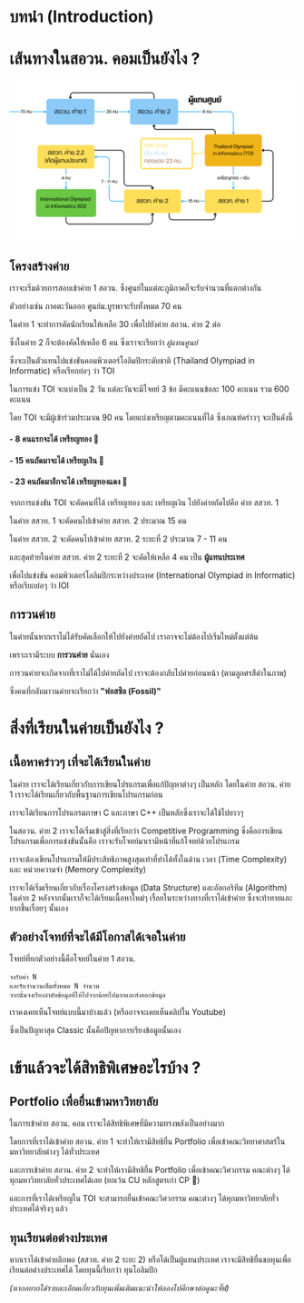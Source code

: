 # บทนำ (Introduction)
# เส้นทางในสอวน. คอมเป็นยังไง ?
<img alt="structure" src="asset\structure.png">

## โครงสร้างค่าย

เราจะเริ่มด้วยการสอบเข้าค่าย 1 สอวน. ซึ่งศูนย์ในแต่ละภูมิภาคก็จะรับจำนวนที่แตกต่างกัน

ตัวอย่างเช่น ภาคตะวันออก ศูนย์ม.บูรพาจะรับทั้งหมด 70 คน

ในค่าย 1 จะทำการคัดนักเรียนให้เหลือ 30 เพื่อไปยังค่าย สอวน. ค่าย 2 ต่อ

ซึ่งในค่าย 2 ก็จะต้องคัดให้เหลือ 6 คน ซึ่งเราจะเรียกว่า *ผู้แทนศูนย์* 

ซึ่งจะเป็นตัวแทนไปแข่งขันคอมพิวเตอร์โอลิมปิกระดับชาติ (Thailand Olympiad in Informatic) หรือเรียกย่อๆ ว่า TOI

ในการแข่ง TOI จะแบ่งเป็น 2 วัน แต่ละวันจะมีโจทย์ 3 ข้อ มีคะแนนข้อละ 100 คะแนน รวม 600 คะแนน

โดย TOI จะมีผู้เข้าร่วมประมาณ 90 คน โดยแบ่งเหรียญตามคะแนนที่ได้ ซึ่งเกณฑ์คร่าวๆ จะเป็นดังนี้

#### - 8 คนแรกจะได้ **เหรียญทอง** 🥇
#### - 15 คนถัดมาจะได้ **เหรียญเงิน** 🥈
#### - 23 คนถัดมาอีกจะได้ **เหรียญทองแดง** 🥉

จากการแข่งขัน TOI จะคัดคนที่ได้ เหรียญทอง และ เหรียญเงิน ไปยังค่ายถัดไปคือ ค่าย สสวท. 1

ในค่าย สสวท. 1 จะคัดคนไปเข้าค่าย สสวท. 2 ประมาณ 15 คน

ในค่าย สสวท. 2 จะคัดคนไปเข้าค่าย สสวท. 2 ระยะที่ 2 ประมาณ 7 - 11 คน

และสุดท้ายในค่าย สสวท. ค่าย 2 ระยะที่ 2 จะคัดให้เหลือ 4 คน เป็น **ผู้แทนประเทศ**

เพื่อไปแข่งขัน คอมพิวเตอร์โอลิมปิกระหว่างประเทศ (International Olympiad in Informatic) หรือเรียกย่อๆ ว่า IOI

## การวนค่าย

ในค่ายนั้นหากเราไม่ได้รับคัดเลือกให้ไปยังค่ายถัดไป เราอาจจะไม่ต้องไปเริ่มใหม่ตั้งแต่ต้น 

เพราะเรามีระบบ **การวนค่าย** นั่นเอง

การวนค่ายจะเกิดจากที่เราไม่ได้ไปค่ายถัดไป เราจะต้องกลับไปค่ายก่อนหน้า (ตามลูกศรสีดำในภาพ)

ซึ่งคนที่กลับมาวนค่ายจะเรียกว่า **"ฟอสซิล (Fossil)"** 

# สิ่งที่เรียนในค่ายเป็นยังไง ?

## เนื้อหาคร่าวๆ เที่จะได้เรียนในค่าย

ในค่าย เราจะได้เรียนเกี่ยวกับการเขียนโปรแกรมเพื่อแก้ปัญหาต่างๆ เป็นหลัก โดยในค่าย สอวน. ค่าย 1 เราจะได้เรียนเกี่ยวกับพื้นฐานการเขียนโปรแกรมก่อน

เราจะได้เรียนการโปรแกรมภาษา C และภาษา C++ เป็นหลักซึ่งเราจะได้ใช้ไปยาวๆ

ในสอวน. ค่าย 2 เราจะได้เริ่มเข้าสู่สิ่งที่เรียกว่า Competitive Programming ซึ่งคือการเขียนโปรแกรมเพื่อการแข่งขันนั้นคือ เราจะรับโจทย์มาเรามีหน้าที่แก้โจทย์ด้วยโปรแกรม

เราจะต้องเขียนโปรแกรมให้มีประสิทธิภาพสูงสุดเท่าที่ทำได้ทั้งในด้าน เวลา (Time Complexity) และ หน่วยความจำ (Memory Complexity)

เราจะได้เริ่มเรียนเกี่ยวกับเรื่องโครงสร้างข้อมูล (Data Structure) และอัลกอริทึม (Algorithm) ในค่าย 2 หลังจากนั้นเราก็จะได้เรียนเนื้อหาใหม่ๆ เรื่อยในระหว่างทางที่เราได้เข้าค่าย ซึ่งจะท้าทายและยากขึ้นเรื่อยๆ นั้นเอง

## ตัวอย่างโจทย์ที่จะได้มีโอกาสได้เจอในค่าย

โจทย์ที่ยกตัวอย่างนี้คือโจทย์ในค่าย 1 สอวน.

```
จงรับค่า N 
และรับจำนวนเต็มทั้งหมด N จำนวน
จากนั้นจงเรียงลำดับข้อมูลที่ให้ไปจากน้อยไปมากและส่งออกข้อมูล
```

เราคงเคยเห็นโจทย์แบบนี้มาบ้างแล้ว (หรืออาจจะเคยเห็นคลิปใน Youtube)

ซึ่งเป็นปัญหาสุด Classic นั้นคือปัญหาการเรียงข้อมูลนั้นเอง

# เข้าแล้วจะได้สิทธิพิเศษอะไรบ้าง ?

## Portfolio เพื่อยื่นเข้ามหาวิทยาลัย

ในการเข้าค่าย สอวน. คอม เราจะได้สิทธิพิเศษที่มีความทรงพลังเป็นอย่างมาก 

โดยการที่เราได้เข้าค่าย สอวน. ค่าย 1 จะทำให้เรามีสิทธิยื่น Portfolio เพื่อเข้าคณะวิทยาศาสตร์ในมหาวิทยาลัยต่างๆ ได้ทั่วประเทศ

และการเข้าค่าย สอวน. ค่าย 2 จะทำให้เรามีสิทธิยื่น Portfolio เพื่อเข้าคณะวิศวกรรม คณะต่างๆ ได้ทุกมหาวิทยาลัยทั่วประเทศได้เลย (ยกเว้น CU หลักสูตรเก่า CP 🥗)

และการที่เราได้เหรียญใน TOI จะสามารถยื่นเข้าคณะวิศวกรรม คณะต่างๆ ได้ทุกมหาวิทยาลัยทั่วประเทศได้จริงๆ แล้ว

## ทุนเรียนต่อต่างประเทศ

หากเราได้เข้าค่ายลึกพอ (สสวท. ค่าย 2 ระยะ 2) หรือได้เป็นผู้แทนประเทศ เราจะมีสิทธิยื่นขอทุนเพื่อเรียนต่อต่างประเทศได้ โดยทุนนี้เรียกว่า ทุนโอลิมปิก

*(หากอยากได้รายละเอียดเกี่ยวกับทุนเพิ่มเติมแนะนำให้ลองไปศึกษาต่อดูนะจั๊ฟ)*